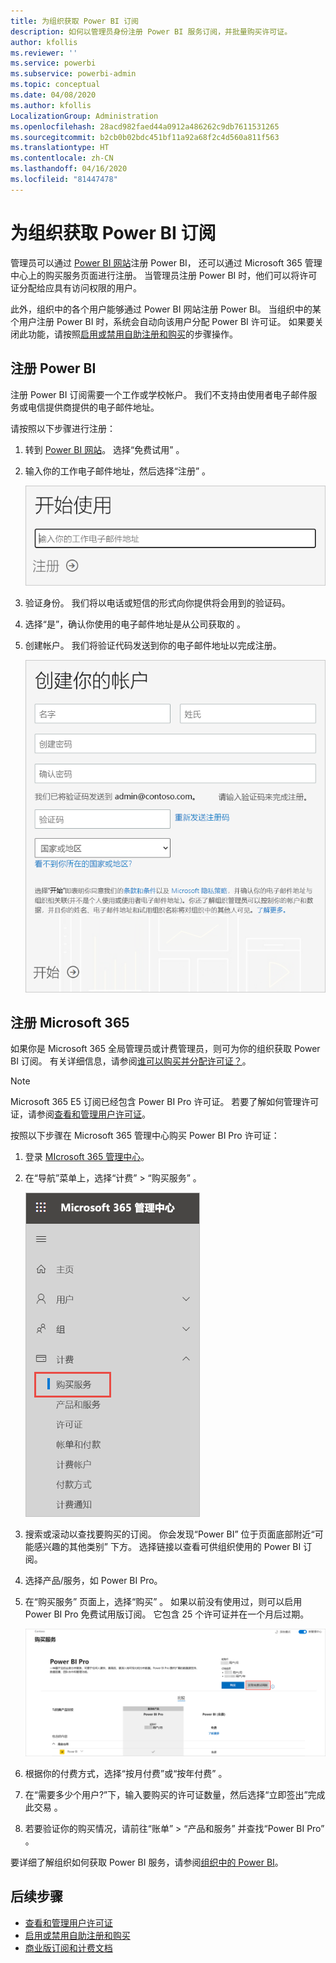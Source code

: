 ```yaml
---
title: 为组织获取 Power BI 订阅
description: 如何以管理员身份注册 Power BI 服务订阅，并批量购买许可证。
author: kfollis
ms.reviewer: ''
ms.service: powerbi
ms.subservice: powerbi-admin
ms.topic: conceptual
ms.date: 04/08/2020
ms.author: kfollis
LocalizationGroup: Administration
ms.openlocfilehash: 28acd982faed44a0912a486262c9db7611531265
ms.sourcegitcommit: b2cb0b02bdc451bf11a92a68f2c4d560a811f563
ms.translationtype: HT
ms.contentlocale: zh-CN
ms.lasthandoff: 04/16/2020
ms.locfileid: "81447478"
---
```

# <a name="get-a-power-bi-subscription-for-your-organization"></a>为组织获取 Power BI 订阅

管理员可以通过 [Power BI 网站](https://powerbi.microsoft.com)注册 Power BI， 还可以通过 Microsoft 365 管理中心上的购买服务页面进行注册。 当管理员注册 Power BI 时，他们可以将许可证分配给应具有访问权限的用户。

此外，组织中的各个用户能够通过 Power BI 网站注册 Power BI。 当组织中的某个用户注册 Power BI 时，系统会自动向该用户分配 Power BI 许可证。 如果要关闭此功能，请按照[启用或禁用自助注册和购买](service-admin-disable-self-service.md)的步骤操作。

## <a name="sign-up-through-power-bi"></a>注册 Power BI

注册 Power BI 订阅需要一个工作或学校帐户。 我们不支持由使用者电子邮件服务或电信提供商提供的电子邮件地址。

请按照以下步骤进行注册：

1. 转到 [Power BI 网站](https://powerbi.microsoft.com)。 选择“免费试用”  。
2. 输入你的工作电子邮件地址，然后选择“注册”  。

   ![Power BI 入门](media/service-admin-org-subscription/signup-get-started.png)

3. 验证身份。 我们将以电话或短信的形式向你提供将会用到的验证码。
4. 选择“是”，确认你使用的电子邮件地址是从公司获取的  。
5. 创建帐户。 我们将验证代码发送到你的电子邮件地址以完成注册。

   ![Power BI 创建帐户](media/service-admin-org-subscription/org-signup.png)

## <a name="sign-up-through-microsoft-365"></a>注册 Microsoft 365

如果你是 Microsoft 365 全局管理员或计费管理员，则可为你的组织获取 Power BI 订阅。 有关详细信息，请参阅[谁可以购买并分配许可证？](../service-admin-licensing-organization.md#who-can-purchase-and-assign-licenses)。

> [!NOTE]
>
> Microsoft 365 E5 订阅已经包含 Power BI Pro 许可证。 若要了解如何管理许可证，请参阅[查看和管理用户许可证](service-admin-manage-licenses.md)。
>
>

按照以下步骤在 Microsoft 365 管理中心购买 Power BI Pro 许可证：

1. 登录 [MIcrosoft 365 管理中心](https://admin.microsoft.com)。

2. 在“导航”菜单上，选择“计费”   > “购买服务”  。
  
   ![Microsoft 365 计费菜单](media/service-admin-org-subscription/m365-billing-menu.png)

3. 搜索或滚动以查找要购买的订阅。 你会发现“Power BI”  位于页面底部附近“可能感兴趣的其他类别”  下方。 选择链接以查看可供组织使用的 Power BI 订阅。

4. 选择产品/服务，如 Power BI Pro。

5. 在“购买服务”  页面上，选择“购买”  。 如果以前没有使用过，则可以启用 Power BI Pro 免费试用版订阅。 它包含 25 个许可证并在一个月后过期。

   ![Power BI Pro 试用版](media/service-admin-org-subscription/m365-org-free-trial-pro.png)

6. 根据你的付费方式，选择“按月付费”或“按年付费”   。

7. 在“需要多少个用户?”下，输入要购买的许可证数量，然后选择“立即签出”完成此交易   。

8. 若要验证你的购买情况，请前往“账单”   > “产品和服务”  并查找“Power BI Pro”  。

要详细了解组织如何获取 Power BI 服务，请参阅[组织中的 Power BI](https://docs.microsoft.com/microsoft-365/admin/misc/power-bi-in-your-organization?view=o365-worldwide)。

## <a name="next-steps"></a>后续步骤

- [查看和管理用户许可证](service-admin-manage-licenses.md)
- [启用或禁用自助注册和购买](service-admin-disable-self-service.md)
- [商业版订阅和计费文档](https://docs.microsoft.com/microsoft-365/commerce/?view=o365-worldwide)
